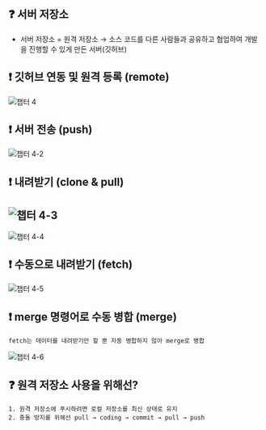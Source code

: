 ## ❓ 서버 저장소
- 서버 저장소 = 원격 저장소
    → 소스 코드를 다른 사람들과 공유하고 협업하여 개발을 진행할 수 있게 만든 서버(깃허브)

## ❗ 깃허브 연동 및 원격 등록 (remote)
![챕터 4](https://user-images.githubusercontent.com/105197546/205577959-ff95fe24-2d65-4943-947e-af2ff483718e.png)

## ❗ 서버 전송 (push)
![챕터 4-2](https://user-images.githubusercontent.com/105197546/205580559-93f0f3f6-ccd7-472f-be9c-6b63f5776490.png)

## ❗ 내려받기 (clone & pull)
![챕터 4-3](https://user-images.githubusercontent.com/105197546/205582071-e9577893-87a6-49bc-8a21-92f723224306.png)
----------------------------------------------------------
![챕터 4-4](https://user-images.githubusercontent.com/105197546/205583175-20f0f134-8ae1-44eb-b013-57a1eaaf64c7.png)

## ❗ 수동으로 내려받기 (fetch)
![챕터 4-5](https://user-images.githubusercontent.com/105197546/205585334-9fb55fc0-db1d-4e30-8eaf-99500dcbcaa5.png)

## ❗ merge 명령어로 수동 병합 (merge)
```
fetch는 데이터를 내려받기만 할 뿐 자동 병합하지 않아 merge로 병합
```
![챕터 4-6](https://user-images.githubusercontent.com/105197546/205586142-04afccd4-82ba-436a-bc37-8f46c943f51a.png)

## ❓ 원격 저장소 사용을 위해선?
```
1. 원격 저장소에 푸시하려면 로컬 저장소를 최신 상태로 유지
2. 충돌 방지를 위해선 pull → coding → commit → pull → push
```



